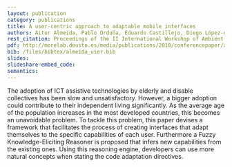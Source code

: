 ```yaml
--- 
layout: publication
category: publications
title: A user-centric approach to adaptable mobile interfaces
authors: Aitor Almeida, Pablo Orduña, Eduardo Castillejo, Diego López-de-Ipiña, Marcos Sacristán
rest_citation: Proceedings of the II International Workshop of Ambient Assisted Living (IWAAL 2010), 2010
pdf: http://morelab.deusto.es/media/publications/2010/conferencepaper/a-user-centric-approach-to-adaptable-mobile-interfaces.pdf
bib: /files/bibtex/almeida_user.bib
slides: 
slideshare-embed_code: 
semantics: 
--- 
```


The adoption of ICT assistive technologies by elderly and disable collectives has been slow and unsatisfactory. However, a bigger adoption could contribute to their independent living significantly. As the average age of the population increases in the most developed countries, this becomes an unavoidable problem. To tackle this problem, this paper devises a framework that facilitates the process of creating interfaces that adapt themselves to the specific capabilities of each user. Furthermore a Fuzzy Knowledge-Eliciting Reasoner is proposed that infers new capabilities from the existing ones. Using this reasoning engine, developers can use more natural concepts when stating the code adaptation directives.
